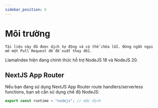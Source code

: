 ```yaml
---
sidebar_position: 5
---
```


# Môi trường

`Tài liệu này đã được dịch tự động và có thể chứa lỗi. Đừng ngần ngại mở một Pull Request để đề xuất thay đổi.`

LlamaIndex hiện đang chính thức hỗ trợ NodeJS 18 và NodeJS 20.

## NextJS App Router

Nếu bạn đang sử dụng NextJS App Router route handlers/serverless functions, bạn sẽ cần sử dụng chế độ NodeJS:

```js
export const runtime = "nodejs"; // mặc định
```
